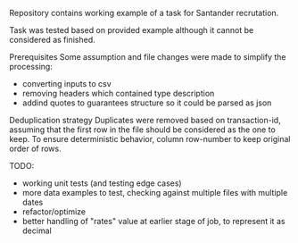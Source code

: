Repository contains working example of a task for Santander recrutation.

Task was tested based on provided example although it cannot be considered as finished.

Prerequisites
Some assumption and file changes were made to simplify the processing:
- converting inputs to csv
- removing headers which contained type description
- addind quotes to guarantees structure so it could be parsed as json

Deduplication strategy
Duplicates were removed based on transaction-id, assuming that the first row in the file should be considered as the one to keep. To ensure deterministic behavior, column row-number to keep original order of rows.

TODO: 
- working unit tests (and testing edge cases)
- more data examples to test, checking against multiple files with multiple dates
- refactor/optimize
- better handling of "rates" value at earlier stage of job, to represent it as decimal
